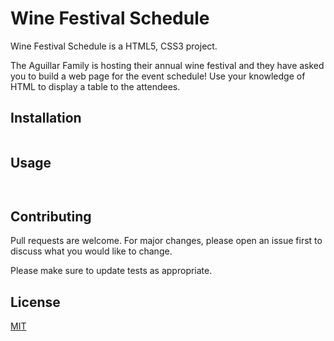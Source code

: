 # Wine Festival Schedule

Wine Festival Schedule is a HTML5, CSS3 project.

The Aguillar Family is hosting their annual wine festival and they have asked you to build a web page for the event schedule! Use your knowledge of HTML to display a table to the attendees.

## Installation

```bash

```

## Usage

```HTML5


```

## Contributing
Pull requests are welcome. For major changes, please open an issue first to discuss what you would like to change.

Please make sure to update tests as appropriate.

## License
[MIT](https://choosealicense.com/licenses/mit/)
